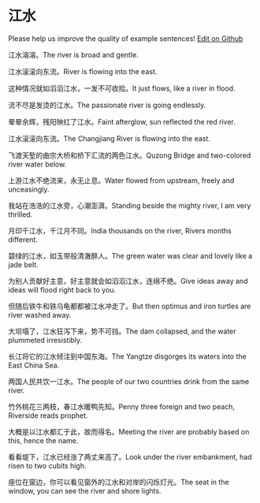# 江水

Please help us improve the quality of example sentences! [Edit on Github](https://github.com/jiyushe/jiyu-example-sentence-source/blob/main/chinese/jiangshui.md)

<p><span class="chinese">江水溶溶。</span><span class="english">The river is broad and gentle.</span></p>

<p><span class="chinese">江水滚滚向东流。</span><span class="english">River is flowing into the east.</span></p>

<p><span class="chinese">这种情况就如滔滔江水，一发不可收拾。</span><span class="english">It just flows, like a river in flood.</span></p>

<p><span class="chinese">流不尽是发烫的江水。</span><span class="english">The passionate river is going endlessly.</span></p>

<p><span class="chinese">晕晕余辉，残阳映红了江水。</span><span class="english">Faint afterglow, sun reflected the red river.</span></p>

<p><span class="chinese">江水滚滚向东流。</span><span class="english">The Changjiang River is flowing into the east.</span></p>

<p><span class="chinese">飞渡天堑的曲宗大桥和桥下汇流的两色江水。</span><span class="english">Quzong Bridge and two-colored river water below.</span></p>

<p><span class="chinese">上游江水不绝流来，永无止息。</span><span class="english">Water flowed from upstream, freely and unceasingly.</span></p>

<p><span class="chinese">我站在浩浩的江水旁，心潮澎湃。</span><span class="english">Standing beside the mighty river, I am very thrilled.</span></p>

<p><span class="chinese">月印千江水，千江月不同。</span><span class="english">India thousands on the river, Rivers months different.</span></p>

<p><span class="chinese">碧绿的江水，如玉带般清澈醉人。</span><span class="english">The green water was clear and lovely like a jade belt.</span></p>

<p><span class="chinese">为别人贡献好主意，好主意就会如滔滔江水，连绵不绝。</span><span class="english">Give ideas away and ideas will flood right back to you.</span></p>

<p><span class="chinese">但随后铁牛和铁乌龟都都被江水冲走了。</span><span class="english">But then optimus and iron turtles are river washed away.</span></p>

<p><span class="chinese">大坝塌了，江水狂泻下来，势不可挡。</span><span class="english">The dam collapsed, and the water plummeted irresistibly.</span></p>

<p><span class="chinese">长江将它的江水倾注到中国东海。</span><span class="english">The Yangtze disgorges its waters into the East China Sea.</span></p>

<p><span class="chinese">两国人民共饮一江水。</span><span class="english">The people of our two countries drink from the same river.</span></p>

<p><span class="chinese">竹外桃花三两枝，春江水暖鸭先知。</span><span class="english">Penny three foreign and two peach, Riverside reads prophet.</span></p>

<p><span class="chinese">大概是以江水都汇于此，故而得名。</span><span class="english">Meeting the river are probably based on this, hence the name.</span></p>

<p><span class="chinese">看看堤下，江水已经涨了两丈来高了。</span><span class="english">Look under the river embankment, had risen to two cubits high.</span></p>

<p><span class="chinese">座位在窗边，你可以看见窗外的江水和对岸的闪烁灯光。</span><span class="english">The seat in the window, you can see the river and shore lights.</span></p>

